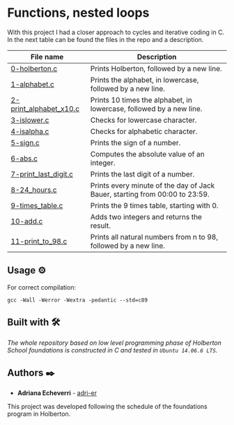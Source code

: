 # Functions, nested loops

With this project I had a closer approach to cycles and iterative coding in C. In the next table can be found the files in the repo and a description.

| File name      | Description |
| ----------- | ----------- |
| [0-holberton.c](https://github.com/adri-er/holbertonschool-low_level_programming/blob/main/0x02-functions_nested_loops/0-holberton.c) | Prints Holberton, followed by a new line. |
| [1-alphabet.c](https://github.com/adri-er/holbertonschool-low_level_programming/blob/main/0x02-functions_nested_loops/1-alphabet.c) | Prints the alphabet, in lowercase, followed by a new line. |
| [2-print_alphabet_x10.c](https://github.com/adri-er/holbertonschool-low_level_programming/blob/main/0x02-functions_nested_loops/2-print_alphabet_x10.c) | Prints 10 times the alphabet, in lowercase, followed by a new line. |
| [3-islower.c](https://github.com/adri-er/holbertonschool-low_level_programming/blob/main/0x02-functions_nested_loops/3-islower.c) | Checks for lowercase character. |
| [4-isalpha.c](https://github.com/adri-er/holbertonschool-low_level_programming/blob/main/0x02-functions_nested_loops/4-isalpha.c) | Checks for alphabetic character. |
| [5-sign.c](https://github.com/adri-er/holbertonschool-low_level_programming/blob/main/0x02-functions_nested_loops/5-sign.c) | Prints the sign of a number. |
| [6-abs.c](https://github.com/adri-er/holbertonschool-low_level_programming/blob/main/0x02-functions_nested_loops/6-abs.c) | Computes the absolute value of an integer. |
| [7-print_last_digit.c](https://github.com/adri-er/holbertonschool-low_level_programming/blob/main/0x02-functions_nested_loops/7-print_last_digit.c) | Prints the last digit of a number. |
| [8-24_hours.c](https://github.com/adri-er/holbertonschool-low_level_programming/blob/main/0x02-functions_nested_loops/8-24_hours.c) | Prints every minute of the day of Jack Bauer, starting from 00:00 to 23:59. |
| [9-times_table.c](https://github.com/adri-er/holbertonschool-low_level_programming/blob/main/0x02-functions_nested_loops/9-times_table.c) | Prints the 9 times table, starting with 0. |
| [10-add.c](https://github.com/adri-er/holbertonschool-low_level_programming/blob/main/0x02-functions_nested_loops/10-add.c) | Adds two integers and returns the result. |
| [11-print_to_98.c](https://github.com/adri-er/holbertonschool-low_level_programming/blob/main/0x02-functions_nested_loops/11-print_to_98.c) | Prints all natural numbers from n to 98, followed by a new line. |

## Usage ⚙️

For correct compilation:
```
gcc -Wall -Werror -Wextra -pedantic --std=c89
```


## Built with 🛠️

_The whole repository based on low level programming phase of Holberton School foundations is constructed in C and tested in `Ubuntu 14.06.6 LTS`._

## Authors ✒️

* **Adriana Echeverri** - [adri-er](https://github.com/adri-er)


This project was developed following the schedule of the foundations program in Holberton.